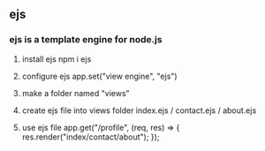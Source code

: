 ## ejs

### ejs is a template engine for node.js

1. install ejs
   npm i ejs

2. configure ejs
   app.set("view engine", "ejs")

3. make a folder named "views"

4. create ejs file into views folder
   index.ejs / contact.ejs / about.ejs

5. use ejs file
   app.get("/profile", (req, res) => {
   res.render("index/contact/about");
   });
